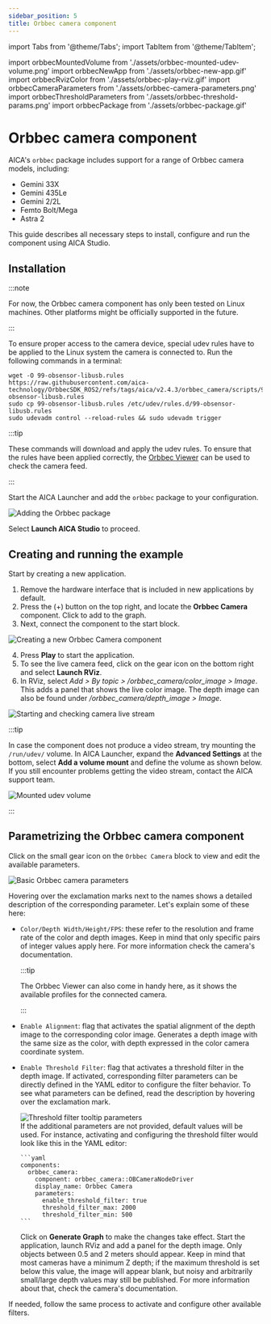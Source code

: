 ```yaml
---
sidebar_position: 5
title: Orbbec camera component
---
```


import Tabs from '@theme/Tabs';
import TabItem from '@theme/TabItem';

import orbbecMountedVolume from './assets/orbbec-mounted-udev-volume.png'
import orbbecNewApp from './assets/orbbec-new-app.gif'
import orbbecRvizColor from './assets/orbbec-play-rviz.gif'
import orbbecCameraParameters from './assets/orbbec-camera-parameters.png'
import orbbecThresholdParameters from './assets/orbbec-threshold-params.png'
import orbbecPackage from './assets/orbbec-package.gif'

# Orbbec camera component

AICA's `orbbec` package includes support for a range of Orbbec camera models, including:

- Gemini 33X
- Gemini 435Le
- Gemini 2/2L
- Femto Bolt/Mega
- Astra 2

This guide describes all necessary steps to install, configure and run the component using AICA Studio.

## Installation

:::note

For now, the Orbbec camera component has only been tested on Linux machines. Other platforms might be officially
supported in the future.

:::

To ensure proper access to the camera device, special udev rules have to be applied to the Linux system the camera is
connected to. Run the following commands in a terminal:

```shell
wget -O 99-obsensor-libusb.rules https://raw.githubusercontent.com/aica-technology/OrbbecSDK_ROS2/refs/tags/aica/v2.4.3/orbbec_camera/scripts/99-obsensor-libusb.rules
sudo cp 99-obsensor-libusb.rules /etc/udev/rules.d/99-obsensor-libusb.rules
sudo udevadm control --reload-rules && sudo udevadm trigger
```

:::tip

These commands will download and apply the udev rules. To ensure that the rules have been applied correctly, the
[Orbbec Viewer](https://github.com/orbbec/OrbbecSDK/releases) can be used to check the camera feed.

:::

Start the AICA Launcher and add the `orbbec` package to your configuration.

<div class="text--center">
  <img src={orbbecPackage} alt="Adding the Orbbec package" />
</div>

Select **Launch AICA Studio** to proceed.

## Creating and running the example

Start by creating a new application.

1. Remove the hardware interface that is included in new applications by default.
2. Press the (+) button on the top right, and locate the **Orbbec Camera** component. Click to add to the graph.
3. Next, connect the component to the start block.

<div class="text--center">
  <img src={orbbecNewApp} alt="Creating a new Orbbec Camera component" />
</div>

4. Press **Play** to start the application.
5. To see the live camera feed, click on the gear icon on the bottom right and select **Launch RViz**.
6. In RViz, select _Add > By topic > /orbbec_camera/color_image > Image_. This adds a panel that shows the live color
   image. The depth image can also be found under _/orbbec_camera/depth_image > Image_.

<div class="text--center">
  <img src={orbbecRvizColor} alt="Starting and checking camera live stream" />
</div>

:::tip

In case the component does not produce a video stream, try mounting the `/run/udev/` volume. In AICA Launcher, expand
the **Advanced Settings** at the bottom, select **Add a volume mount** and define the volume as shown below. If you
still encounter problems getting the video stream, contact the AICA support team.

<div class="text--center">
  <img src={orbbecMountedVolume} alt="Mounted udev volume" />
</div>

:::

## Parametrizing the Orbbec camera component

Click on the small gear icon on the `Orbbec Camera` block to view and edit the available parameters.

<div class="text--center">
  <img src={orbbecCameraParameters} alt="Basic Orbbec camera parameters" />
</div>

Hovering over the exclamation marks next to the names shows a detailed description of the corresponding parameter. Let's
explain some of these here:

- `Color/Depth Width/Height/FPS`: these refer to the resolution and frame rate of the color and depth images. Keep in
  mind that only specific pairs of integer values apply here. For more information check the camera's documentation.

  :::tip

  The Orbbec Viewer can also come in handy here, as it shows the available profiles for the connected camera.

  :::

- `Enable Alignment`: flag that activates the spatial alignment of the depth image to the corresponding color image.
  Generates a depth image with the same size as the color, with depth expressed in the color camera coordinate system.
- `Enable Threshold Filter`: flag that activates a threshold filter in the depth image. If activated, corresponding
  filter parameters can be directly defined in the YAML editor to configure the filter behavior. To see what parameters
  can be defined, read the description by hovering over the exclamation mark. <div class="text--center">
  <img src={orbbecThresholdParameters} alt="Threshold filter tooltip parameters" /> </div> If the additional parameters
  are not provided, default values will be used. For instance, activating and configuring the threshold filter would
  look like this in the YAML editor:

      ```yaml
      components:
        orbbec_camera:
          component: orbbec_camera::OBCameraNodeDriver
          display_name: Orbbec Camera
          parameters:
            enable_threshold_filter: true
            threshold_filter_max: 2000
            threshold_filter_min: 500
      ```

  Click on **Generate Graph** to make the changes take effect. Start the application, launch RViz and add a panel for
  the depth image. Only objects between 0.5 and 2 meters should appear. Keep in mind that most cameras have a minimum Z
  depth; if the maximum threshold is set below this value, the image will appear blank, but noisy and arbitrarily
  small/large depth values may still be published. For more information about that, check the camera's documentation.

If needed, follow the same process to activate and configure other available filters.
